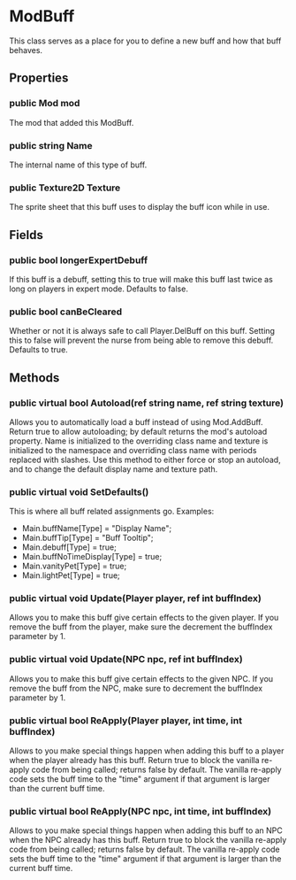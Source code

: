 # ModBuff

This class serves as a place for you to define a new buff and how that buff behaves. 

## Properties

### public Mod mod

The mod that added this ModBuff.

### public string Name

The internal name of this type of buff.

### public Texture2D Texture

The sprite sheet that this buff uses to display the buff icon while in use.

## Fields

### public bool longerExpertDebuff

If this buff is a debuff, setting this to true will make this buff last twice as long on players in expert mode. Defaults to false.

### public bool canBeCleared

Whether or not it is always safe to call Player.DelBuff on this buff. Setting this to false will prevent the nurse from being able to remove this debuff. Defaults to true.

## Methods

### public virtual bool Autoload(ref string name, ref string texture)

Allows you to automatically load a buff instead of using Mod.AddBuff. Return true to allow autoloading; by default returns the mod's autoload property. Name is initialized to the overriding class name and texture is initialized to the namespace and overriding class name with periods replaced with slashes. Use this method to either force or stop an autoload, and to change the default display name and texture path.

### public virtual void SetDefaults()

This is where all buff related assignments go. Examples: 
* Main.buffName[Type] = "Display Name";
* Main.buffTip[Type] = "Buff Tooltip";
* Main.debuff[Type] = true;
* Main.buffNoTimeDisplay[Type] = true;
* Main.vanityPet[Type] = true;
* Main.lightPet[Type] = true;


### public virtual void Update(Player player, ref int buffIndex)

Allows you to make this buff give certain effects to the given player. If you remove the buff from the player, make sure the decrement the buffIndex parameter by 1.

### public virtual void Update(NPC npc, ref int buffIndex)

Allows you to make this buff give certain effects to the given NPC. If you remove the buff from the NPC, make sure to decrement the buffIndex parameter by 1.

### public virtual bool ReApply(Player player, int time, int buffIndex)

Allows to you make special things happen when adding this buff to a player when the player already has this buff. Return true to block the vanilla re-apply code from being called; returns false by default. The vanilla re-apply code sets the buff time to the "time" argument if that argument is larger than the current buff time.

### public virtual bool ReApply(NPC npc, int time, int buffIndex)

Allows to you make special things happen when adding this buff to an NPC when the NPC already has this buff. Return true to block the vanilla re-apply code from being called; returns false by default. The vanilla re-apply code sets the buff time to the "time" argument if that argument is larger than the current buff time.